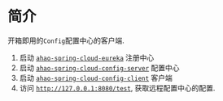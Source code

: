 # 简介
开箱即用的`Config`配置中心的客户端.

1. 启动 [`ahao-spring-cloud-eureka`](../../ahao-spring-cloud-eureka) 注册中心
1. 启动 [`ahao-spring-cloud-config-server`](../ahao-spring-cloud-config-server) 配置中心
1. 启动 [`ahao-spring-cloud-config-client`](../ahao-spring-cloud-config-client) 客户端
1. 访问 [`http://127.0.0.1:8080/test`](http://127.0.0.1:8080/test), 获取远程配置中心的配置.
